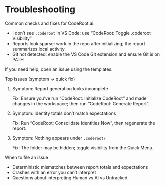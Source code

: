 # Troubleshooting

Common checks and fixes for CodeRoot.ai:

- I don’t see `.coderoot` in VS Code: use “CodeRoot: Toggle .coderoot Visibility”
- Reports look sparse: work in the repo after initializing; the report summarizes local activity
- Git not detected: enable the VS Code Git extension and ensure Git is on PATH

If you need help, open an issue using the templates.

Top issues (symptom → quick fix)

1. Symptom: Report generation looks incomplete

	Fix: Ensure you’ve run “CodeRoot: Initialize CodeRoot” and made changes in the workspace; then run “CodeRoot: Generate Report”.

2. Symptom: Identity totals don’t match expectations

	Fix: Run “CodeRoot: Consolidate Identities Now”, then regenerate the report.

3. Symptom: Nothing appears under `.coderoot/`

	Fix: The folder may be hidden; toggle visibility from the Quick Menu.

When to file an issue

- Deterministic mismatches between report totals and expectations
- Crashes with an error you can’t interpret
- Questions about interpreting Human vs AI vs Untracked

